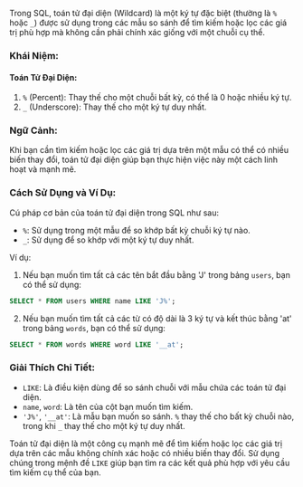 Trong SQL, toán tử đại diện (Wildcard) là một ký tự đặc biệt (thường là `%` hoặc `_`) được sử dụng trong các mẫu so sánh để tìm kiếm hoặc lọc các giá trị phù hợp mà không cần phải chính xác giống với một chuỗi cụ thể.

### Khái Niệm:

#### Toán Tử Đại Diện:

1. `%` (Percent): Thay thế cho một chuỗi bất kỳ, có thể là 0 hoặc nhiều ký tự.
2. `_` (Underscore): Thay thế cho một ký tự duy nhất.

### Ngữ Cảnh:

Khi bạn cần tìm kiếm hoặc lọc các giá trị dựa trên một mẫu có thể có nhiều biến thay đổi, toán tử đại diện giúp bạn thực hiện việc này một cách linh hoạt và mạnh mẽ.

### Cách Sử Dụng và Ví Dụ:

Cú pháp cơ bản của toán tử đại diện trong SQL như sau:

- `%`: Sử dụng trong một mẫu để so khớp bất kỳ chuỗi ký tự nào.
- `_`: Sử dụng để so khớp với một ký tự duy nhất.

Ví dụ:

1. Nếu bạn muốn tìm tất cả các tên bắt đầu bằng 'J' trong bảng `users`, bạn có thể sử dụng:

```sql
SELECT * FROM users WHERE name LIKE 'J%';
```

2. Nếu bạn muốn tìm tất cả các từ có độ dài là 3 ký tự và kết thúc bằng 'at' trong bảng `words`, bạn có thể sử dụng:

```sql
SELECT * FROM words WHERE word LIKE '__at';
```

### Giải Thích Chi Tiết:

- `LIKE`: Là điều kiện dùng để so sánh chuỗi với mẫu chứa các toán tử đại diện.
- `name`, `word`: Là tên của cột bạn muốn tìm kiếm.
- `'J%'`, `'__at'`: Là mẫu bạn muốn so sánh. `%` thay thế cho bất kỳ chuỗi nào, trong khi `_` thay thế cho một ký tự duy nhất.

Toán tử đại diện là một công cụ mạnh mẽ để tìm kiếm hoặc lọc các giá trị dựa trên các mẫu không chính xác hoặc có nhiều biến thay đổi. Sử dụng chúng trong mệnh đề `LIKE` giúp bạn tìm ra các kết quả phù hợp với yêu cầu tìm kiếm cụ thể của bạn.
